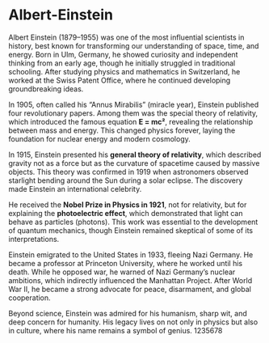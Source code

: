 # Albert-Einstein
Albert Einstein (1879–1955) was one of the most influential scientists in history, best known for transforming our understanding of space, time, and energy. Born in Ulm, Germany, he showed curiosity and independent thinking from an early age, though he initially struggled in traditional schooling. After studying physics and mathematics in Switzerland, he worked at the Swiss Patent Office, where he continued developing groundbreaking ideas.

In 1905, often called his “Annus Mirabilis” (miracle year), Einstein published four revolutionary papers. Among them was the special theory of relativity, which introduced the famous equation **E = mc²**, revealing the relationship between mass and energy. This changed physics forever, laying the foundation for nuclear energy and modern cosmology.

In 1915, Einstein presented his **general theory of relativity**, which described gravity not as a force but as the curvature of spacetime caused by massive objects. This theory was confirmed in 1919 when astronomers observed starlight bending around the Sun during a solar eclipse. The discovery made Einstein an international celebrity.

He received the **Nobel Prize in Physics in 1921**, not for relativity, but for explaining the **photoelectric effect**, which demonstrated that light can behave as particles (photons). This work was essential to the development of quantum mechanics, though Einstein remained skeptical of some of its interpretations.

Einstein emigrated to the United States in 1933, fleeing Nazi Germany. He became a professor at Princeton University, where he worked until his death. While he opposed war, he warned of Nazi Germany’s nuclear ambitions, which indirectly influenced the Manhattan Project. After World War II, he became a strong advocate for peace, disarmament, and global cooperation.

Beyond science, Einstein was admired for his humanism, sharp wit, and deep concern for humanity. His legacy lives on not only in physics but also in culture, where his name remains a symbol of genius. 
1235678


